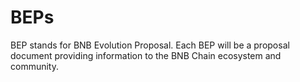# BEPs

BEP stands for BNB Evolution Proposal. Each BEP will be a proposal document providing information to the BNB Chain ecosystem and community.
